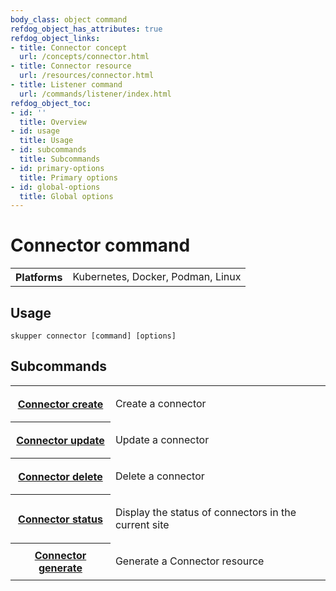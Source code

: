 ```yaml
---
body_class: object command
refdog_object_has_attributes: true
refdog_object_links:
- title: Connector concept
  url: /concepts/connector.html
- title: Connector resource
  url: /resources/connector.html
- title: Listener command
  url: /commands/listener/index.html
refdog_object_toc:
- id: ''
  title: Overview
- id: usage
  title: Usage
- id: subcommands
  title: Subcommands
- id: primary-options
  title: Primary options
- id: global-options
  title: Global options
---
```


# Connector command

<section>

<table class="fields"><tr><th>Platforms</th><td>Kubernetes, Docker, Podman, Linux</td></table>

</section>

<section>

## Usage

~~~ shell
skupper connector [command] [options]
~~~

</section>

<section>

## Subcommands

<table class="objects">
<tr><th><a href="create.html">Connector create</a></th><td><p>Create a connector</p>
</td></tr>
<tr><th><a href="update.html">Connector update</a></th><td><p>Update a connector</p>
</td></tr>
<tr><th><a href="delete.html">Connector delete</a></th><td><p>Delete a connector</p>
</td></tr>
<tr><th><a href="status.html">Connector status</a></th><td><p>Display the status of connectors in the current site</p>
</td></tr>
<tr><th><a href="generate.html">Connector generate</a></th><td><p>Generate a Connector resource</p>
</td></tr>
</table>

</section>
